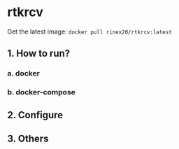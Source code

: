 # rtkrcv

Get the latest image:
`docker pull rinex20/rtkrcv:latest`

## 1. How to run?

### a. docker

### b. docker-compose


## 2. Configure

## 3. Others


